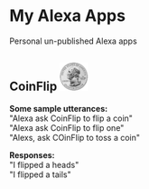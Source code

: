 # My Alexa Apps
Personal un-published Alexa apps  
  
## CoinFlip <img src="https://github.com/peterkabai/alexaApps/raw/master/CoinFlip/iconSmall.png" alt="logo" width="50"/>  

**Some sample utterances:**  
"Alexa ask CoinFlip to flip a coin"  
"Alexa ask CoinFlip to flip one"  
"Alexs, ask COinFlip to toss a coin"  

**Responses:**  
"I flipped a heads"  
"I flipped a tails"
